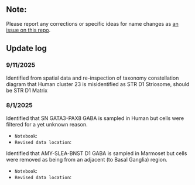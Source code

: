 ## Note: 
Please report any corrections or specific ideas for name changes as [an issue on this repo](https://github.com/AllenInstitute/HMBA_BasalGanglia_Consensus_Taxonomy/issues). 
## Update log

### 9/11/2025
Identified from spatial data and re-inspection of taxonomy constellation diagram that Human cluster 23 is misidentified as STR D1 Striosome, should be STR D1 Matrix

### 8/1/2025
Identified that SN GATA3-PAX8 GABA is sampled in Human but cells were filtered for a yet unknown reason.
  * `Notebook`:
  * `Revised data location`:

Identified that AMY-SLEA-BNST D1 GABA is sampled in Marmoset but cells were removed as being from an adjacent (to Basal Ganglia) region.
  * `Notebook`:
  * `Revised data location`:

## 
